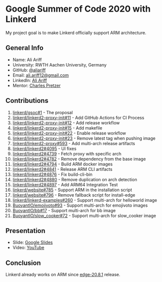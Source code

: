 # Google Summer of Code 2020 with Linkerd

My project goal is to make Linkerd officially support ARM architecture.

## General Info

  - Name: Ali Ariff
  - University: RWTH Aachen University, Germany
  - GitHub: [@aliariff](https://github.com/aliariff)
  - Email: [ali.ariff12@gmail.com](mailto:ali.ariff12@gmail.com)
  - LinkedIn: [Ali Ariff](https://www.linkedin.com/in/aliariff)
  - Mentor: [Charles Pretzer](https://github.com/cpretzer)

## Contributions

  1. [linkerd/gsoc#1](https://github.com/linkerd/gsoc/pull/1) - The proposal
  1. [linkerd/linkerd2-proxy-init#11](https://github.com/linkerd/linkerd2-proxy-init/pull/11) - Add GitHub Actions for CI Process
  1. [linkerd/linkerd2-proxy-init#12](https://github.com/linkerd/linkerd2-proxy-init/pull/12) - Add release workflow
  1. [linkerd/linkerd2-proxy-init#15](https://github.com/linkerd/linkerd2-proxy-init/pull/15) - Add makefile
  1. [linkerd/linkerd2-proxy-init#22](https://github.com/linkerd/linkerd2-proxy-init/pull/22) - Enable release workflow
  1. [linkerd/linkerd2-proxy-init#23](https://github.com/linkerd/linkerd2-proxy-init/pull/23) - Remove latest tag when pushing image
  1. [linkerd/linkerd2-proxy#593](https://github.com/linkerd/linkerd2-proxy/pull/593) - Add multi-arch release artifacts
  1. [linkerd/linkerd2#4095](https://github.com/linkerd/linkerd2/pull/4095) - UI fixes
  1. [linkerd/linkerd2#4739](https://github.com/linkerd/linkerd2/pull/4739) - Fetch proxy with specific arch
  1. [linkerd/linkerd2#4782](https://github.com/linkerd/linkerd2/pull/4782) - Remove dependency from the base image
  1. [linkerd/linkerd2#4794](https://github.com/linkerd/linkerd2/pull/4794) - Build ARM docker images
  1. [linkerd/linkerd2#4841](https://github.com/linkerd/linkerd2/pull/4841) - Release ARM CLI artifacts
  1. [linkerd/linkerd2#4876](https://github.com/linkerd/linkerd2/pull/4876) - Fix build-cli-bin
  1. [linkerd/linkerd2#4880](https://github.com/linkerd/linkerd2/pull/4880) - Remove duplication on arch detection
  1. [linkerd/linkerd2#4897](https://github.com/linkerd/linkerd2/pull/4897) - Add ARM64 Integration Test
  1. [linkerd/website#785](https://github.com/linkerd/website/pull/785) - Support ARM in the installation script
  1. [linkerd/website#796](https://github.com/linkerd/website/pull/796) - Remove fallback script for install-edge
  1. [linkerd/linkerd-examples#260](https://github.com/linkerd/linkerd-examples/pull/260) - Support multi-arch for helloworld image
  1. [BuoyantIO/emojivoto#93](https://github.com/BuoyantIO/emojivoto/pull/93) - Support multi-arch for emojivoto images
  1. [BuoyantIO/bb#17](https://github.com/BuoyantIO/bb/pull/17) - Support multi-arch for bb image
  1. [BuoyantIO/slow_cooker#72](https://github.com/BuoyantIO/slow_cooker/pull/72) - Support multi-arch for slow_cooker image

## Presentation

  - Slide: [Google Slides](https://docs.google.com/presentation/d/1zbHpUjfrMqQnUaUbSkyPQOhtjM_b5vvEv3ZVce0z5E8/edit?usp=sharing)
  - Video: [YouTube](https://youtu.be/zit3JJRz_wY?t=2280)

## Conclusion

Linkerd already works on ARM since [edge-20.8.1](https://github.com/linkerd/linkerd2/releases/tag/edge-20.8.1) release.

